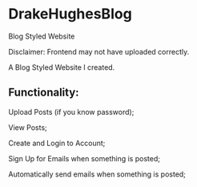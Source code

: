 # DrakeHughesBlog
Blog Styled Website

Disclaimer: Frontend may not have uploaded correctly.

A Blog Styled Website I created.


## Functionality:
  
Upload Posts (if you know password);

View Posts;

Create and Login to Account;

Sign Up for Emails when something is posted;

Automatically send emails when something is posted;
